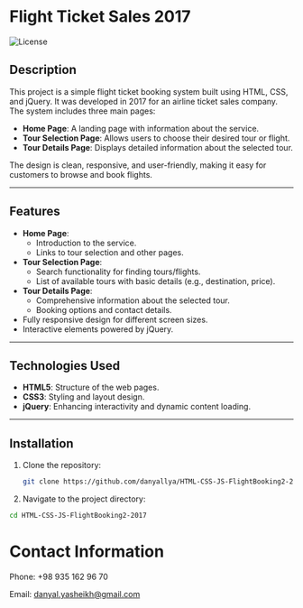 # Flight Ticket Sales 2017

![License](https://img.shields.io/badge/license-MIT-blue.svg)

## Description
This project is a simple flight ticket booking system built using HTML, CSS, and jQuery. It was developed in 2017 for an airline ticket sales company. The system includes three main pages:
- **Home Page**: A landing page with information about the service.
- **Tour Selection Page**: Allows users to choose their desired tour or flight.
- **Tour Details Page**: Displays detailed information about the selected tour.

The design is clean, responsive, and user-friendly, making it easy for customers to browse and book flights.

---

## Features
- **Home Page**:
  - Introduction to the service.
  - Links to tour selection and other pages.
- **Tour Selection Page**:
  - Search functionality for finding tours/flights.
  - List of available tours with basic details (e.g., destination, price).
- **Tour Details Page**:
  - Comprehensive information about the selected tour.
  - Booking options and contact details.
- Fully responsive design for different screen sizes.
- Interactive elements powered by jQuery.

---

## Technologies Used
- **HTML5**: Structure of the web pages.
- **CSS3**: Styling and layout design.
- **jQuery**: Enhancing interactivity and dynamic content loading.

---

## Installation
1. Clone the repository:
   ```bash
   git clone https://github.com/danyallya/HTML-CSS-JS-FlightBooking2-2017.git
   ```


2. Navigate to the project directory:

```bash
cd HTML-CSS-JS-FlightBooking2-2017
```


   # Contact Information

Phone: +98 935 162 96 70

Email: danyal.yasheikh@gmail.com

